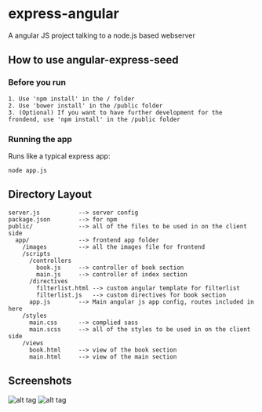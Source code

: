 # express-angular
A angular JS project talking to a node.js based webserver

## How to use angular-express-seed

### Before you run

    1. Use 'npm install' in the / folder
    2. Use 'bower install' in the /public folder 
    3. (Optional) If you want to have further development for the frondend, use 'npm install' in the /public folder

### Running the app

Runs like a typical express app:

    node app.js

## Directory Layout
    
    server.js           --> server config
    package.json        --> for npm
    public/             --> all of the files to be used in on the client side
      app/              --> frontend app folder
        /images         --> all the images file for frontend
        /scripts
          /controllers
            book.js     --> controller of book section
            main.js     --> controller of index section
          /directives
            filterlist.html --> custom angular template for filterlist
            filterlist.js   --> custom directives for book section
          app.js        --> Main angular js app config, routes included in here
        /styles
          main.css      --> complied sass
          main.scss     --> all of the styles to be used in on the client side
        /views
          book.html     --> view of the book section
          main.html     --> view of the main section

## Screenshots

![alt tag](https://raw.githubusercontent.com/alexcywu/express-angular/master/s0.png)
![alt tag](https://raw.githubusercontent.com/alexcywu/express-angular/master/s1.png)
